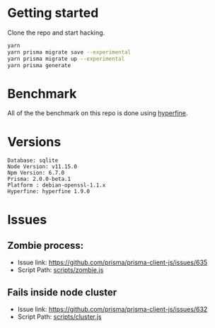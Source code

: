 # Getting started
Clone the repo and start hacking.

```sh
yarn
yarn prisma migrate save --experimental
yarn prisma migrate up --experimental
yarn prisma generate
```

# Benchmark
All of the the benchmark on this repo is done using [hyperfine](https://github.com/sharkdp/hyperfine).

# Versions

```
Database: sqlite
Node Version: v11.15.0
Npm Version: 6.7.0
Prisma: 2.0.0-beta.1
Platform : debian-openssl-1.1.x
Hyperfine: hyperfine 1.9.0
```

# Issues

## Zombie process: 
- Issue link: https://github.com/prisma/prisma-client-js/issues/635
- Script Path: [scripts/zombie.js](/scripts/zombie.js#L17)

## Fails inside node cluster
- Issue link: https://github.com/prisma/prisma-client-js/issues/632
- Script Path: [scripts/cluster.js](/scripts/cluster.js)